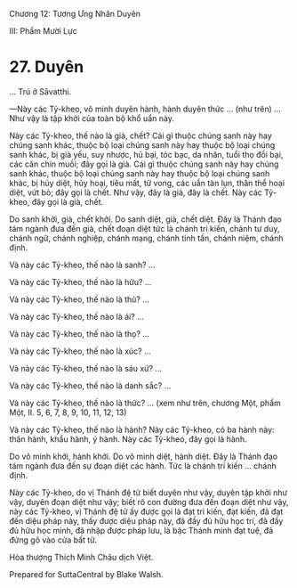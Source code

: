  

Chương 12: Tương Ưng Nhân Duyên

III: Phẩm Mười Lực

# 27\. Duyên

… Trú ở Sāvatthi.

—Này các Tỷ-kheo, vô minh duyên hành, hành duyên thức … (như trên) … Như vậy là tập khởi của toàn bộ khổ uẩn này.

Này các Tỷ-kheo, thế nào là già, chết? Cái gì thuộc chúng sanh này hay chúng sanh khác, thuộc bộ loại chúng sanh này hay thuộc bộ loại chúng sanh khác, bị già yếu, suy nhược, hủ bại, tóc bạc, da nhăn, tuổi thọ đồi bại, các căn chín muồi; đây gọi là già. Cái gì thuộc chúng sanh này hay chúng sanh khác, thuộc bộ loại chúng sanh này hay thuộc bộ loại chúng sanh khác, bị hủy diệt, hủy hoại, tiêu mất, tử vong, các uẩn tàn lụn, thân thể hoại diệt, vứt bỏ; đây gọi là chết. Như vậy, đây là già, đây là chết. Này các Tỷ-kheo, đây gọi là già, chết.

Do sanh khởi, già, chết khởi. Do sanh diệt, già, chết diệt. Ðây là Thánh đạo tám ngành đưa đến già, chết đoạn diệt tức là chánh tri kiến, chánh tư duy, chánh ngữ, chánh nghiệp, chánh mạng, chánh tinh tấn, chánh niệm, chánh định.

Và này các Tỷ-kheo, thế nào là sanh? …

Và này các Tỷ-kheo, thế nào là hữu? …

Và này các Tỷ-kheo, thế nào là thủ? …

Và này các Tỷ-kheo, thế nào là ái? …

Và này các Tỷ-kheo, thế nào là thọ? …

Và này các Tỷ-kheo, thế nào là xúc? …

Và này các Tỷ-kheo, thế nào là sáu xứ? …

Và này các Tỷ-kheo, thế nào là danh sắc? …

Và này các Tỷ-kheo, thế nào là thức? … (xem như trên, chương Một, phẩm Một, II. 5, 6, 7, 8, 9, 10, 11, 12, 13)

Và này các Tỷ-kheo, thế nào là hành? Này các Tỷ-kheo, có ba hành này: thân hành, khẩu hành, ý hành. Này các Tỷ-kheo, đây gọi là hành.

Do vô minh khởi, hành khởi. Do vô minh diệt, hành diệt. Ðây là Thánh đạo tám ngành đưa đến sự đoạn diệt các hành. Tức là chánh tri kiến … chánh định.

Này các Tỷ-kheo, do vị Thánh đệ tử biết duyên như vậy, duyên tập khởi như vậy, duyên đoạn diệt như vậy; biết rõ con đường đưa đến đoạn diệt như vậy, này các Tỷ-kheo, vị Thánh đệ tử ấy được gọi là đạt tri kiến, đạt kiến, đã đạt đến diệu pháp này, thấy được diệu pháp này, đã đầy đủ hữu học trí, đã đầy đủ hữu học minh, đã nhập được pháp lưu, là bậc Thánh minh đạt tuệ, đã đứng gõ vào cửa bất tử.

Hòa thượng Thích Minh Châu dịch Việt.

Prepared for SuttaCentral by Blake Walsh.